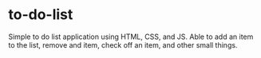 # to-do-list
Simple to do list application using HTML, CSS, and JS. Able to add an item to the list, remove and item, check off an item, and other small things. 
